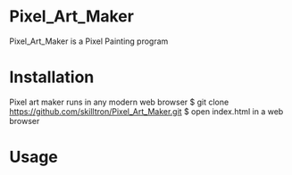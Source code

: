 # Pixel_Art_Maker
Pixel_Art_Maker is a Pixel Painting program

# Installation
Pixel art maker runs in any modern web browser
  $ git clone https://github.com/skilltron/Pixel_Art_Maker.git
  $ open index.html in a web browser

# Usage


